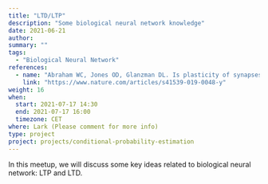 ```yaml
---
title: "LTD/LTP"
description: "Some biological neural network knowledge"
date: 2021-06-21
author:
summary: ""
tags:
  - "Biological Neural Network"
references:
  - name: "Abraham WC, Jones OD, Glanzman DL. Is plasticity of synapses the mechanism of long-term memory storage? NPJ Sci Learn. 2019;4: 9. doi:10.1038/s41539-019-0048-y"
    link: "https://www.nature.com/articles/s41539-019-0048-y"
weight: 16
when:
  start: 2021-07-17 14:30
  end: 2021-07-17 16:00
  timezone: CET
where: Lark (Please comment for more info)
type: project
project: projects/conditional-probability-estimation
---
```


In this meetup, we will discuss some key ideas related to biological neural network: LTP and LTD.